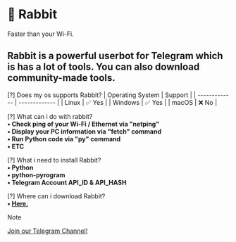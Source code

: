 # 🐇 Rabbit
Faster than your Wi-Fi.

## Rabbit is a powerful userbot for Telegram which is has a lot of tools. You can also download community-made tools.

[?] Does my os supports Rabbit?
| Operating System  | Support |
| ------------- | ------------- |
| Linux  | ✅ Yes |
| Windows  | ✅ Yes |
| macOS    | ❌ No  |

[?] What can i do with rabbit?\
**• Check ping of your Wi-Fi / Ethernet via "netping"**\
**• Display your PC information via "fetch" command**\
**• Run Python code via "py" command**\
**• ETC**

[?] What i need to install Rabbit?\
**• Python**\
**• python-pyrogram**\
**• Telegram Account API_ID & API_HASH**

[?] Where can i download Rabbit?\
**• [Here.](https://github.com/realbxnnie/rabbit/releases)**

>[!NOTE]
> [Join our Telegram Channel!](rabbit_userbot.t.me)

